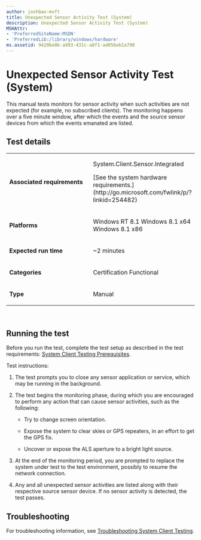 ```yaml
---
author: joshbax-msft
title: Unexpected Sensor Activity Test (System)
description: Unexpected Sensor Activity Test (System)
MSHAttr:
- 'PreferredSiteName:MSDN'
- 'PreferredLib:/library/windows/hardware'
ms.assetid: 9420be0b-a993-431c-a0f1-ad056eb1a790
---
```


# Unexpected Sensor Activity Test (System)


This manual tests monitors for sensor activity when such activities are not expected (for example, no subscribed clients). The monitoring happens over a five minute window, after which the events and the source sensor devices from which the events emanated are listed.

## Test details


<table>
<colgroup>
<col width="50%" />
<col width="50%" />
</colgroup>
<tbody>
<tr class="odd">
<td><p><strong>Associated requirements</strong></p></td>
<td><p>System.Client.Sensor.Integrated</p>
<p>[See the system hardware requirements.](http://go.microsoft.com/fwlink/p/?linkid=254482)</p></td>
</tr>
<tr class="even">
<td><p><strong>Platforms</strong></p></td>
<td><p>Windows RT 8.1 Windows 8.1 x64 Windows 8.1 x86</p></td>
</tr>
<tr class="odd">
<td><p><strong>Expected run time</strong></p></td>
<td><p>~2 minutes</p></td>
</tr>
<tr class="even">
<td><p><strong>Categories</strong></p></td>
<td><p>Certification Functional</p></td>
</tr>
<tr class="odd">
<td><p><strong>Type</strong></p></td>
<td><p>Manual</p></td>
</tr>
</tbody>
</table>

 

## Running the test


Before you run the test, complete the test setup as described in the test requirements: [System Client Testing Prerequisites](system-client-testing-prerequisites.md).

Test instructions:

1.  The test prompts you to close any sensor application or service, which may be running in the background.

2.  The test begins the monitoring phase, during which you are encouraged to perform any action that can cause sensor activities, such as the following:

    -   Try to change screen orientation.

    -   Expose the system to clear skies or GPS repeaters, in an effort to get the GPS fix.

    -   Uncover or expose the ALS aperture to a bright light source.

3.  At the end of the monitoring period, you are prompted to replace the system under test to the test environment, possibly to resume the network connection.

4.  Any and all unexpected sensor activities are listed along with their respective source sensor device. If no sensor activity is detected, the test passes.

## Troubleshooting


For troubleshooting information, see [Troubleshooting System Client Testing](troubleshooting-system-client-testing.md).

 

 






